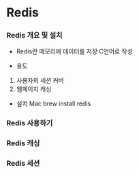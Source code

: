 # Redis

### Redis 개요 및 설치
- Redis란
메모리에 데이터를 저장
C언어로 작성

- 용도
1. 사용자의 세션 커버
2. 웹페이지 캐싱

- 설치
 Mac
 brew install redis

### Redis 사용하기 

### Redis 캐싱

### Redis 세션

